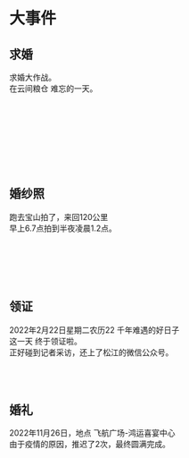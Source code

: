 # 大事件
## 求婚
求婚大作战。<br />
在云间粮仓 难忘的一天。

<img :src="$withBase('/important/qiuhun/qiuhun1.jpg')" width="100%">
<img :src="$withBase('/important/qiuhun/qiuhun2.jpg')" width="49%">
<img :src="$withBase('/important/qiuhun/qiuhun3.jpg')" width="49%">
<img :src="$withBase('/important/qiuhun/qiuhun9.jpg')" width="49%">
<img :src="$withBase('/important/qiuhun/qiuhun10.jpg')" width="49%">
<img :src="$withBase('/important/qiuhun/qiuhun12.jpg')" width="49%">
<img :src="$withBase('/important/qiuhun/qiuhun13.jpg')" width="49%">
<img :src="$withBase('/important/qiuhun/qiuhun4.jpg')" width="32.5%">
<img :src="$withBase('/important/qiuhun/qiuhun5.jpg')" width="32.5%">
<img :src="$withBase('/important/qiuhun/qiuhun7.jpg')" width="32.5%">
<img :src="$withBase('/important/qiuhun/qiuhun14.jpg')" width="49%">
<img :src="$withBase('/important/qiuhun/qiuhun15.jpg')" width="49%">
<img :src="$withBase('/important/qiuhun/qiuhun17.jpg')" width="32.5%">
<img :src="$withBase('/important/qiuhun/qiuhun16.jpg')" width="32.5%">
<img :src="$withBase('/important/qiuhun/qiuhun20.jpg')" width="32.5%">
<img :src="$withBase('/important/qiuhun/qiuhun7.jpg')" width="32.5%">
<img :src="$withBase('/important/qiuhun/qiuhun18.jpg')" width="32.5%">
<img :src="$withBase('/important/qiuhun/qiuhun19.jpg')" width="32.5%">

## 婚纱照
跑去宝山拍了，来回120公里<br/>
早上6.7点拍到半夜凌晨1.2点。<br/>
<img :src="$withBase('/important/photo/hunsha1.jpg')" width="100%">
<img :src="$withBase('/important/photo/hunsha2.jpg')" width="49%">
<img :src="$withBase('/important/photo/hunsha3.jpg')" width="49%">
<img :src="$withBase('/important/photo/hunsha4.jpg')" width="49%">
<img :src="$withBase('/important/photo/hunsha5.jpg')" width="49%">
<img :src="$withBase('/important/photo/hunsha6.jpg')" width="49%">
<img :src="$withBase('/important/photo/hunsha13.jpg')" width="49%">
<img :src="$withBase('/important/photo/hunsha8.jpg')" width="32.5%">
<img :src="$withBase('/important/photo/hunsha9.jpg')" width="32.5%">
<img :src="$withBase('/important/photo/hunsha10.jpg')" width="32.5%">
<img :src="$withBase('/important/photo/hunsha11.jpg')" width="32.5%">
<img :src="$withBase('/important/photo/hunsha12.jpg')" width="32.5%">
<img :src="$withBase('/important/photo/hunsha7.jpg')" width="32.5%">


## 领证
2022年2月22日星期二农历22 千年难遇的好日子<br/>
这一天 终于领证啦。<br />
正好碰到记者采访，还上了松江的微信公众号。<br />

<img :src="$withBase('/important/lingzheng/lingzheng1.jpg')" width="49%">
<img :src="$withBase('/important/lingzheng/lingzheng2.jpg')" width="49%">
<img :src="$withBase('/important/lingzheng/lingzheng3.jpg')" width="49%">
<img :src="$withBase('/important/lingzheng/lingzheng5.jpg')" width="49%">
<img :src="$withBase('/important/lingzheng/lingzheng4.jpg')" width="100%">

## 婚礼
2022年11月26日，地点 飞航广场-鸿运喜宴中心 <br />
由于疫情的原因，推迟了2次，最终圆满完成。<br />

<img :src="$withBase('/important/weeding/waipai1.jpg')" width="100%">
<img :src="$withBase('/important/weeding/waipai2.jpg')" width="100%">
<img :src="$withBase('/important/weeding/waipai3.jpg')" width="32.5%">
<img :src="$withBase('/important/weeding/waipai4.jpg')" width="32.5%">
<img :src="$withBase('/important/weeding/waipai5.jpg')" width="32.5%">
<img :src="$withBase('/important/weeding/wanhui1.jpg')" width="49%">
<img :src="$withBase('/important/weeding/wanhui2.jpg')" width="49%">
<img :src="$withBase('/important/weeding/wanhui3.jpg')" width="49%">
<img :src="$withBase('/important/weeding/wanhui4.jpg')" width="49%">
<img :src="$withBase('/important/weeding/wanhui5.jpg')" width="49%">
<img :src="$withBase('/important/weeding/wanhui6.jpg')" width="49%">
<img :src="$withBase('/important/weeding/wanhui7.jpg')" width="49%">
<img :src="$withBase('/important/weeding/wanhui8.jpg')" width="49%">
<img :src="$withBase('/important/weeding/wanhui9.jpg')" width="49%">
<img :src="$withBase('/important/weeding/wanhui10.jpg')" width="49%">
<img :src="$withBase('/important/weeding/wanhui11.jpg')" width="49%">
<img :src="$withBase('/important/weeding/wanhui12.jpg')" width="49%">
<img :src="$withBase('/important/weeding/wanhui13.jpg')" width="49%">
<img :src="$withBase('/important/weeding/wanhui14.jpg')" width="49%">
<img :src="$withBase('/important/weeding/wanhui15.jpg')" width="49%">
<img :src="$withBase('/important/weeding/wanhui16.jpg')" width="49%">

